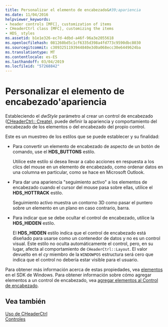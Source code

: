 ```yaml
---
title: Personalizar el elemento de encabezado&#39;apariencia
ms.date: 11/04/2016
helpviewer_keywords:
- header controls [MFC], customization of items
- CHeaderCtrl class [MFC], customizing the items
- HDS_ styles
ms.assetid: b1e1e326-ec7d-4dbd-a46f-96a3e2055618
ms.openlocfilehash: 081260bd5c1cf6335d398a4fd773c9590dbc8030
ms.sourcegitcommit: c3093251193944840e3d0a068ecc30e6449624ba
ms.translationtype: MT
ms.contentlocale: es-ES
ms.lasthandoff: 03/04/2019
ms.locfileid: "57268842"
---
```

# <a name="customizing-the-header-item39s-appearance"></a>Personalizar el elemento de encabezado&#39;apariencia

Estableciendo el *dwStyle* parámetro al crear un control de encabezado ([CHeaderCtrl:: Create](../mfc/reference/cheaderctrl-class.md#create)), puede definir la apariencia y comportamiento del encabezado de los elementos o del encabezado del propio control.

Este es un muestreo de los estilos que se puede establecer y su finalidad:

- Para convertir un elemento de encabezado de aspecto de un botón de comando, use el **HDS_BUTTONS** estilo.

   Utilice este estilo si desea llevar a cabo acciones en respuesta a los clics del mouse en un elemento de encabezado, como ordenar datos en una columna en particular, como se hace en Microsoft Outlook.

- Para dar una apariencia "seguimiento activo" a los elementos de encabezado cuando el cursor del mouse pasa sobre ellas, utilice el **HDS_HOTTRACK** estilo.

   Seguimiento activo muestra un contorno 3D como pasar el puntero sobre un elemento en un plano en caso contrario, barra.

- Para indicar que se debe ocultar el control de encabezado, utilice la **HDS_HIDDEN** estilo.

   El **HDS_HIDDEN** estilo indica que el control de encabezado está diseñado para usarse como un contenedor de datos y no es un control visual. Este estilo no oculta automáticamente el control, pero, en su lugar, afecta al comportamiento de `CHeaderCtrl::Layout`. El valor devuelto en el *cy* miembro de la `WINDOWPOS` estructura será cero que indica que el control no debería estar visible para el usuario.

Para obtener más información acerca de estas propiedades, vea [elementos](/windows/desktop/Controls/header-controls) en el SDK de Windows. Para obtener información sobre cómo agregar elementos a un control de encabezado, vea [agregar elementos al Control de encabezado](../mfc/adding-items-to-the-header-control.md).

## <a name="see-also"></a>Vea también

[Uso de CHeaderCtrl](../mfc/using-cheaderctrl.md)<br/>
[Controles](../mfc/controls-mfc.md)
